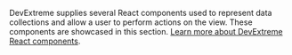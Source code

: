 DevExtreme supplies several React components used to represent data collections and allow a user to perform actions on the view. These components are showcased in this section. [Learn more about DevExtreme React components](/Documentation/Guide/React_Components/DevExtreme_React_Components/).